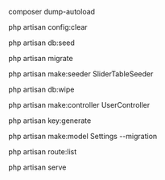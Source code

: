 composer dump-autoload   

php artisan config:clear

php artisan db:seed

php artisan migrate 

php artisan make:seeder SliderTableSeeder

php artisan db:wipe

php artisan make:controller UserController

php artisan key:generate

php artisan make:model Settings --migration

php artisan route:list

php artisan serve
